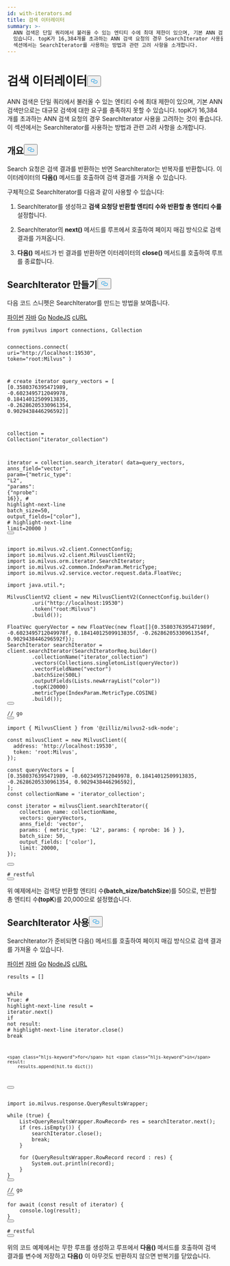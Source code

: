```yaml
---
id: with-iterators.md
title: 검색 이터레이터
summary: >-
  ANN 검색은 단일 쿼리에서 불러올 수 있는 엔티티 수에 최대 제한이 있으며, 기본 ANN 검색만으로는 대규모 검색 수요를 충족하지 못할 수
  있습니다. topK가 16,384개를 초과하는 ANN 검색 요청의 경우 SearchIterator 사용을 고려하는 것이 좋습니다. 이
  섹션에서는 SearchIterator를 사용하는 방법과 관련 고려 사항을 소개합니다.
---
```

<h1 id="Search-Iterator" class="common-anchor-header">검색 이터레이터<button data-href="#Search-Iterator" class="anchor-icon" translate="no">
      <svg translate="no"
        aria-hidden="true"
        focusable="false"
        height="20"
        version="1.1"
        viewBox="0 0 16 16"
        width="16"
      >
        <path
          fill="#0092E4"
          fill-rule="evenodd"
          d="M4 9h1v1H4c-1.5 0-3-1.69-3-3.5S2.55 3 4 3h4c1.45 0 3 1.69 3 3.5 0 1.41-.91 2.72-2 3.25V8.59c.58-.45 1-1.27 1-2.09C10 5.22 8.98 4 8 4H4c-.98 0-2 1.22-2 2.5S3 9 4 9zm9-3h-1v1h1c1 0 2 1.22 2 2.5S13.98 12 13 12H9c-.98 0-2-1.22-2-2.5 0-.83.42-1.64 1-2.09V6.25c-1.09.53-2 1.84-2 3.25C6 11.31 7.55 13 9 13h4c1.45 0 3-1.69 3-3.5S14.5 6 13 6z"
        ></path>
      </svg>
    </button></h1><p>ANN 검색은 단일 쿼리에서 불러올 수 있는 엔티티 수에 최대 제한이 있으며, 기본 ANN 검색만으로는 대규모 검색에 대한 요구를 충족하지 못할 수 있습니다. topK가 16,384개를 초과하는 ANN 검색 요청의 경우 SearchIterator 사용을 고려하는 것이 좋습니다. 이 섹션에서는 SearchIterator를 사용하는 방법과 관련 고려 사항을 소개합니다.</p>
<h2 id="Overview" class="common-anchor-header">개요<button data-href="#Overview" class="anchor-icon" translate="no">
      <svg translate="no"
        aria-hidden="true"
        focusable="false"
        height="20"
        version="1.1"
        viewBox="0 0 16 16"
        width="16"
      >
        <path
          fill="#0092E4"
          fill-rule="evenodd"
          d="M4 9h1v1H4c-1.5 0-3-1.69-3-3.5S2.55 3 4 3h4c1.45 0 3 1.69 3 3.5 0 1.41-.91 2.72-2 3.25V8.59c.58-.45 1-1.27 1-2.09C10 5.22 8.98 4 8 4H4c-.98 0-2 1.22-2 2.5S3 9 4 9zm9-3h-1v1h1c1 0 2 1.22 2 2.5S13.98 12 13 12H9c-.98 0-2-1.22-2-2.5 0-.83.42-1.64 1-2.09V6.25c-1.09.53-2 1.84-2 3.25C6 11.31 7.55 13 9 13h4c1.45 0 3-1.69 3-3.5S14.5 6 13 6z"
        ></path>
      </svg>
    </button></h2><p>Search 요청은 검색 결과를 반환하는 반면 SearchIterator는 반복자를 반환합니다. 이 이터레이터의 <strong>다음()</strong> 메서드를 호출하여 검색 결과를 가져올 수 있습니다.</p>
<p>구체적으로 SearchIterator를 다음과 같이 사용할 수 있습니다:</p>
<ol>
<li><p>SearchIterator를 생성하고 <strong>검색 요청당 반환할 엔티티 수와</strong> <strong>반환할 총 엔티티 수를</strong> 설정합니다.</p></li>
<li><p>SearchIterator의 <strong>next()</strong> 메서드를 루프에서 호출하여 페이지 매김 방식으로 검색 결과를 가져옵니다.</p></li>
<li><p><strong>다음()</strong> 메서드가 빈 결과를 반환하면 이터레이터의 <strong>close()</strong> 메서드를 호출하여 루프를 종료합니다.</p></li>
</ol>
<h2 id="Create-SearchIterator" class="common-anchor-header">SearchIterator 만들기<button data-href="#Create-SearchIterator" class="anchor-icon" translate="no">
      <svg translate="no"
        aria-hidden="true"
        focusable="false"
        height="20"
        version="1.1"
        viewBox="0 0 16 16"
        width="16"
      >
        <path
          fill="#0092E4"
          fill-rule="evenodd"
          d="M4 9h1v1H4c-1.5 0-3-1.69-3-3.5S2.55 3 4 3h4c1.45 0 3 1.69 3 3.5 0 1.41-.91 2.72-2 3.25V8.59c.58-.45 1-1.27 1-2.09C10 5.22 8.98 4 8 4H4c-.98 0-2 1.22-2 2.5S3 9 4 9zm9-3h-1v1h1c1 0 2 1.22 2 2.5S13.98 12 13 12H9c-.98 0-2-1.22-2-2.5 0-.83.42-1.64 1-2.09V6.25c-1.09.53-2 1.84-2 3.25C6 11.31 7.55 13 9 13h4c1.45 0 3-1.69 3-3.5S14.5 6 13 6z"
        ></path>
      </svg>
    </button></h2><p>다음 코드 스니펫은 SearchIterator를 만드는 방법을 보여줍니다.</p>
<div class="multipleCode">
   <a href="#python">파이썬</a> <a href="#java">자바</a> <a href="#go">Go</a> <a href="#javascript">NodeJS</a> <a href="#bash">cURL</a></div>
<pre><code translate="no" class="language-python"><span class="hljs-keyword">from</span> pymilvus <span class="hljs-keyword">import</span> connections, Collection

connections.connect(
    uri=<span class="hljs-string">&quot;http://localhost:19530&quot;</span>,
    token=<span class="hljs-string">&quot;root:Milvus&quot;</span>
)

<span class="hljs-comment"># create iterator</span>
query_vectors = [
    [<span class="hljs-number">0.3580376395471989</span>, -<span class="hljs-number">0.6023495712049978</span>, <span class="hljs-number">0.18414012509913835</span>, -<span class="hljs-number">0.26286205330961354</span>, <span class="hljs-number">0.9029438446296592</span>]]

collection = Collection(<span class="hljs-string">&quot;iterator_collection&quot;</span>)

iterator = collection.search_iterator(
    data=query_vectors,
    anns_field=<span class="hljs-string">&quot;vector&quot;</span>,
    param={<span class="hljs-string">&quot;metric_type&quot;</span>: <span class="hljs-string">&quot;L2&quot;</span>, <span class="hljs-string">&quot;params&quot;</span>: {<span class="hljs-string">&quot;nprobe&quot;</span>: <span class="hljs-number">16</span>}},
    <span class="hljs-comment"># highlight-next-line</span>
    batch_size=<span class="hljs-number">50</span>,
    output_fields=[<span class="hljs-string">&quot;color&quot;</span>],
    <span class="hljs-comment"># highlight-next-line</span>
    limit=<span class="hljs-number">20000</span>
)
<button class="copy-code-btn"></button></code></pre>
<pre><code translate="no" class="language-java"><span class="hljs-keyword">import</span> io.milvus.v2.client.ConnectConfig;
<span class="hljs-keyword">import</span> io.milvus.v2.client.MilvusClientV2;
<span class="hljs-keyword">import</span> io.milvus.orm.iterator.SearchIterator;
<span class="hljs-keyword">import</span> io.milvus.v2.common.IndexParam.MetricType;
<span class="hljs-keyword">import</span> io.milvus.v2.service.vector.request.data.FloatVec;

<span class="hljs-keyword">import</span> java.util.*;

<span class="hljs-type">MilvusClientV2</span> <span class="hljs-variable">client</span> <span class="hljs-operator">=</span> <span class="hljs-keyword">new</span> <span class="hljs-title class_">MilvusClientV2</span>(ConnectConfig.builder()
        .uri(<span class="hljs-string">&quot;http://localhost:19530&quot;</span>)
        .token(<span class="hljs-string">&quot;root:Milvus&quot;</span>)
        .build());

<span class="hljs-type">FloatVec</span> <span class="hljs-variable">queryVector</span> <span class="hljs-operator">=</span> <span class="hljs-keyword">new</span> <span class="hljs-title class_">FloatVec</span>(<span class="hljs-keyword">new</span> <span class="hljs-title class_">float</span>[]{<span class="hljs-number">0.3580376395471989f</span>, -<span class="hljs-number">0.6023495712049978f</span>, <span class="hljs-number">0.18414012509913835f</span>, -<span class="hljs-number">0.26286205330961354f</span>, <span class="hljs-number">0.9029438446296592f</span>});
<span class="hljs-type">SearchIterator</span> <span class="hljs-variable">searchIterator</span> <span class="hljs-operator">=</span> client.searchIterator(SearchIteratorReq.builder()
        .collectionName(<span class="hljs-string">&quot;iterator_collection&quot;</span>)
        .vectors(Collections.singletonList(queryVector))
        .vectorFieldName(<span class="hljs-string">&quot;vector&quot;</span>)
        .batchSize(<span class="hljs-number">500L</span>)
        .outputFields(Lists.newArrayList(<span class="hljs-string">&quot;color&quot;</span>))
        .topK(<span class="hljs-number">20000</span>)
        .metricType(IndexParam.MetricType.COSINE)
        .build());
<button class="copy-code-btn"></button></code></pre>
<pre><code translate="no" class="language-go"><span class="hljs-comment">// go</span>
<button class="copy-code-btn"></button></code></pre>
<pre><code translate="no" class="language-javascript"><span class="hljs-keyword">import</span> { <span class="hljs-title class_">MilvusClient</span> } <span class="hljs-keyword">from</span> <span class="hljs-string">&#x27;@zilliz/milvus2-sdk-node&#x27;</span>;

<span class="hljs-keyword">const</span> milvusClient = <span class="hljs-keyword">new</span> <span class="hljs-title class_">MilvusClient</span>({
  <span class="hljs-attr">address</span>: <span class="hljs-string">&#x27;http://localhost:19530&#x27;</span>,
  <span class="hljs-attr">token</span>: <span class="hljs-string">&#x27;root:Milvus&#x27;</span>,
});

<span class="hljs-keyword">const</span> queryVectors = [
[<span class="hljs-number">0.3580376395471989</span>, -<span class="hljs-number">0.6023495712049978</span>, <span class="hljs-number">0.18414012509913835</span>, -<span class="hljs-number">0.26286205330961354</span>, <span class="hljs-number">0.9029438446296592</span>],
];
<span class="hljs-keyword">const</span> collectionName = <span class="hljs-string">&#x27;iterator_collection&#x27;</span>;

<span class="hljs-keyword">const</span> iterator = milvusClient.<span class="hljs-title function_">searchIterator</span>({
    <span class="hljs-attr">collection_name</span>: collectionName,
    <span class="hljs-attr">vectors</span>: queryVectors,
    <span class="hljs-attr">anns_field</span>: <span class="hljs-string">&#x27;vector&#x27;</span>,
    <span class="hljs-attr">params</span>: { <span class="hljs-attr">metric_type</span>: <span class="hljs-string">&#x27;L2&#x27;</span>, <span class="hljs-attr">params</span>: { <span class="hljs-attr">nprobe</span>: <span class="hljs-number">16</span> } },
    <span class="hljs-attr">batch_size</span>: <span class="hljs-number">50</span>,
    <span class="hljs-attr">output_fields</span>: [<span class="hljs-string">&#x27;color&#x27;</span>],
    <span class="hljs-attr">limit</span>: <span class="hljs-number">20000</span>,
});

<button class="copy-code-btn"></button></code></pre>
<pre><code translate="no" class="language-bash"><span class="hljs-comment"># restful</span>
<button class="copy-code-btn"></button></code></pre>
<p>위 예제에서는 검색당 반환할 엔티티 수<strong>(</strong><strong>batch_size/batchSize</strong>)를 50으로, 반환할 총 엔티티 수<strong>(topK</strong>)를 20,000으로 설정했습니다.</p>
<h2 id="Use-SearchIterator" class="common-anchor-header">SearchIterator 사용<button data-href="#Use-SearchIterator" class="anchor-icon" translate="no">
      <svg translate="no"
        aria-hidden="true"
        focusable="false"
        height="20"
        version="1.1"
        viewBox="0 0 16 16"
        width="16"
      >
        <path
          fill="#0092E4"
          fill-rule="evenodd"
          d="M4 9h1v1H4c-1.5 0-3-1.69-3-3.5S2.55 3 4 3h4c1.45 0 3 1.69 3 3.5 0 1.41-.91 2.72-2 3.25V8.59c.58-.45 1-1.27 1-2.09C10 5.22 8.98 4 8 4H4c-.98 0-2 1.22-2 2.5S3 9 4 9zm9-3h-1v1h1c1 0 2 1.22 2 2.5S13.98 12 13 12H9c-.98 0-2-1.22-2-2.5 0-.83.42-1.64 1-2.09V6.25c-1.09.53-2 1.84-2 3.25C6 11.31 7.55 13 9 13h4c1.45 0 3-1.69 3-3.5S14.5 6 13 6z"
        ></path>
      </svg>
    </button></h2><p>SearchIterator가 준비되면 다음() 메서드를 호출하여 페이지 매김 방식으로 검색 결과를 가져올 수 있습니다.</p>
<div class="multipleCode">
   <a href="#python">파이썬</a> <a href="#java">자바</a> <a href="#go">Go</a> <a href="#javascript">NodeJS</a> <a href="#bash">cURL</a></div>
<pre><code translate="no" class="language-python">results = []

<span class="hljs-keyword">while</span> <span class="hljs-literal">True</span>:
    <span class="hljs-comment"># highlight-next-line</span>
    result = iterator.<span class="hljs-built_in">next</span>()
    <span class="hljs-keyword">if</span> <span class="hljs-keyword">not</span> result:
        <span class="hljs-comment"># highlight-next-line</span>
        iterator.close()
        <span class="hljs-keyword">break</span>
    
    <span class="hljs-keyword">for</span> hit <span class="hljs-keyword">in</span> result:
        results.append(hit.to_dict())
<button class="copy-code-btn"></button></code></pre>
<pre><code translate="no" class="language-java"><span class="hljs-keyword">import</span> io.milvus.response.QueryResultsWrapper;

<span class="hljs-keyword">while</span> (<span class="hljs-literal">true</span>) {
    List&lt;QueryResultsWrapper.RowRecord&gt; res = searchIterator.next();
    <span class="hljs-keyword">if</span> (res.isEmpty()) {
        searchIterator.close();
        <span class="hljs-keyword">break</span>;
    }

    <span class="hljs-keyword">for</span> (QueryResultsWrapper.RowRecord record : res) {
        System.out.println(record);
    }
}
<button class="copy-code-btn"></button></code></pre>
<pre><code translate="no" class="language-go"><span class="hljs-comment">// go</span>
<button class="copy-code-btn"></button></code></pre>
<pre><code translate="no" class="language-javascript"><span class="hljs-keyword">for</span> <span class="hljs-title function_">await</span> (<span class="hljs-keyword">const</span> result <span class="hljs-keyword">of</span> iterator) {
    <span class="hljs-variable language_">console</span>.<span class="hljs-title function_">log</span>(result);
}
<button class="copy-code-btn"></button></code></pre>
<pre><code translate="no" class="language-bash"><span class="hljs-comment"># restful</span>
<button class="copy-code-btn"></button></code></pre>
<p>위의 코드 예제에서는 무한 루프를 생성하고 루프에서 <strong>다음()</strong> 메서드를 호출하여 검색 결과를 변수에 저장하고 <strong>다음()</strong> 이 아무것도 반환하지 않으면 반복기를 닫았습니다.</p>
